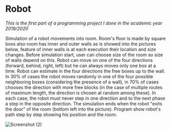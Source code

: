 # Robot
*This is the first part of a programming project I done in the academic year 2019/2020*

Simulation of a robot movements into room. Room's floor is made by square boxs also room has inner and outer walls as is showed into the pictures below, feature of inner walls is at each execution their location and size changes. Before simulation start, user can choose size of the room so size of walls depend on this. Robot can move on one of the four directions  
(forward, behind, right, left) but he can always moves only one box at a time. Robot can estimate in the four directions the free boxes up to the wall. In 30% of cases the robot moves randomly in one of the four possible neighboring boxes (considering the presence of a wall), in 70% of cases chooses the direction with more free blocks (in the case of multiple routes of maximum length, the direction is chosen at random among these). In each case, the robot must never step in one direction and to the next phase a step in the opposite direction. The simulation ends when the robot "exits the door" of the room (bottom left into the picture). Program show robot's path step by step showing his position and the room.

![Screenshot (2)](https://user-images.githubusercontent.com/60264767/141704136-e5fca6be-3aa2-4987-abdc-c75a29b5f785.png)
